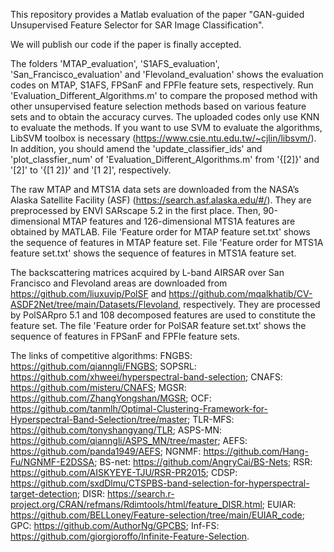 This repository provides a Matlab evaluation of the paper "GAN-guided Unsupervised Feature Selector for SAR Image Classification".

We will publish our code if the paper is finally accepted.

The folders 'MTAP_evaluation', 'S1AFS_evaluation', 'San_Francisco_evaluation' and 'Flevoland_evaluation' shows the evaluation codes on MTAP, S1AFS, FPSanF and FPFle feature sets, respectively. Run 'Evaluation_Different_Algorithms.m' to compare the proposed method with other unsupervised feature selection methods based on various feature sets and to obtain the accuracy curves. The uploaded codes only use KNN to evaluate the methods. If you want to use SVM to evaluate the algorithms, LibSVM toolbox is necessary (https://www.csie.ntu.edu.tw/~cjlin/libsvm/). In addition, you should amend the 'update_classifier_ids' and 'plot_classfier_num' of 'Evaluation_Different_Algorithms.m' from '{[2]}' and '[2]' to '{[1 2]}' and '[1 2]', respectively.

The raw MTAP and MTS1A data sets are downloaded from the NASA’s Alaska Satellite Facility (ASF) (https://search.asf.alaska.edu/#/). They are preprocessed by ENVI SARscape 5.2 in the first place. Then, 90-dimensional MTAP features and 126-dimensional MTS1A features are obtained by MATLAB.
File 'Feature order for MTAP feature set.txt' shows the sequence of features in MTAP feature set.
File 'Feature order for MTS1A feature set.txt' shows the sequence of features in MTS1A feature set.

The backscattering matrices acquired by L-band AIRSAR over San Francisco and Flevoland areas are downloaded from https://github.com/liuxuvip/PolSF and https://github.com/mqalkhatib/CV-ASDF2Net/tree/main/Datasets/Flevoland, respectively. They are processed by PolSARpro 5.1 and 108 decomposed features are used to constitute the feature set.
The file 'Feature order for PolSAR feature set.txt' shows the sequence of features in FPSanF and FPFle feature sets.

The links of competitive algorithms:
FNGBS: https://github.com/qianngli/FNGBS;
SOPSRL: https://github.com/xhweei/hyperspectral-band-selection;
CNAFS: https://github.com/misteru/CNAFS;
MGSR: https://github.com/ZhangYongshan/MGSR;
OCF: https://github.com/tanmlh/Optimal-Clustering-Framework-for-Hyperspectral-Band-Selection/tree/master;
TLR-MFS: https://github.com/tonyshangyang/TLR;
ASPS-MN: https://github.com/qianngli/ASPS_MN/tree/master;
AEFS: https://github.com/panda1949/AEFS;
NGNMF: https://github.com/Hang-Fu/NGNMF-E2DSSA;
BS-net: https://github.com/AngryCai/BS-Nets;
RSR: https://github.com/AISKYEYE-TJU/RSR-PR2015;
CDSP: https://github.com/sxdDlmu/CTSPBS-band-selection-for-hyperspectral-target-detection;
DISR: https://search.r-project.org/CRAN/refmans/Rdimtools/html/feature_DISR.html;
EUIAR: https://github.com/BELLoney/Feature-selection/tree/main/EUIAR_code;
GPC: https://github.com/AuthorNg/GPCBS;
Inf-FS: https://github.com/giorgioroffo/Infinite-Feature-Selection.

